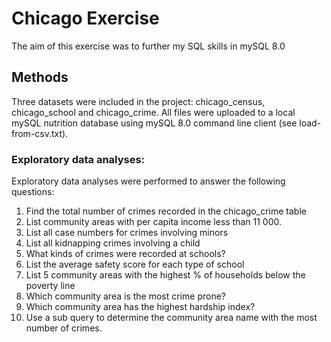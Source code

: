 # Chicago Exercise

The aim of this exercise was to further my SQL skills in mySQL 8.0 

## Methods

Three datasets were included in the project: chicago_census, chicago_school and chicago_crime. All files were uploaded to a local mySQL nutrition database using mySQL 8.0 command line client (see load-from-csv.txt). 

### Exploratory data analyses:
Exploratory data analyses were performed to answer the following questions:

1. Find the total number of crimes recorded in the chicago_crime table
2. List community areas with per capita income less than 11 000.
3. List all case numbers for crimes involving minors
4. List all kidnapping crimes involving a child
5. What kinds of crimes were recorded at schools?
6. List the average safety score for each type of school
7. List 5 community areas with the highest % of households below the poverty line
8. Which community area is the most crime prone?
9. Which community area has the highest hardship index?
10. Use a sub query to determine the community area name with the most number of crimes.
